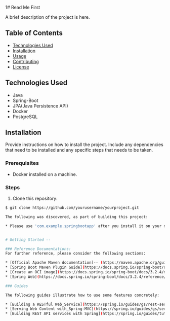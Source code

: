 1# Read Me First 

A brief description of the project is here.

## Table of Contents

- [Technologies Used](#technologies-used)
- [Installation](#installation)
- [Usage](#usage)
- [Contributing](#contributing)
- [License](#license)

## Technologies Used

- Java
- Spring-Boot
- JPA(Java Persistence API)
- Docker
- PostgreSQL

## Installation

Provide instructions on how to install the project. Include any dependencies that need to be installed and any specific steps that needs to be taken.

### Prerequisites

- Docker installed on a machine.

### Steps

1. Clone this repository:

```bash
$ git clone https://github.com/yourusername/yourproject.git

The following was discovered, as part of building this project:

* Please use 'com.example.springbootapp' after you install it on your machine.


# Getting Started --

### Reference Documentations: 
For further reference, please consider the following sections:

* [Official Apache Maven documentation]-- (https://maven.apache.org/guides/index.html)
* [Spring Boot Maven Plugin Guide](https://docs.spring.io/spring-boot/docs/3.2.4/maven-plugin/reference/html/)
* [Create an OCI image](https://docs.spring.io/spring-boot/docs/3.2.4/maven-plugin/reference/html/#build-image)
* [Spring Web](https://docs.spring.io/spring-boot/docs/3.2.4/reference/htmlsingle/index.html#web)

### Guides

The following guides illustrate how to use some features concretely:

* [Building a RESTful Web_Service](https://spring.io/guides/gs/rest-service/)
* [Serving Web Content with_Spring-MVC](https://spring.io/guides/gs/serving-web-content/)
* [Building REST API services with Spring](https://spring.io/guides/tutorials/rest/)

